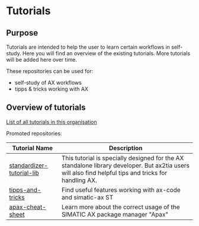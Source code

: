 # Tutorials

## Purpose

Tutorials are intended to help the user to learn certain workflows in self-study. Here you will find an overview of the existing tutorials. More tutorials will be added here over time.

These repositories can be used for:

- self-study of AX workflows
- tipps & tricks working with AX

## Overview of tutorials

[List of all tutorials in this organisation](https://github.com/search?q=topic%3Atutorials+org%3Asimatic-ax+fork%3Atrue&type=repositories)

Promoted repositories:

| Tutorial Name | Description |
|-|-|
| [standardizer-tutorial-lib](https://github.com/simatic-ax/standardizer-tutorial-lib)   | This tutorial is specially designed for the AX standalone library developer. But ax2tia users will also find helpful tips and tricks for handling AX. |
| [tipps-and-tricks](https://github.com/simatic-ax/tipps_and_tricks)   | Find useful features working with ax-code and simatic-ax ST |
| [apax-cheat-sheet](https://github.com/simatic-ax/apax-cheat-sheet)   | Learn more about the correct usage of the SIMATIC AX package manager "Apax" |
